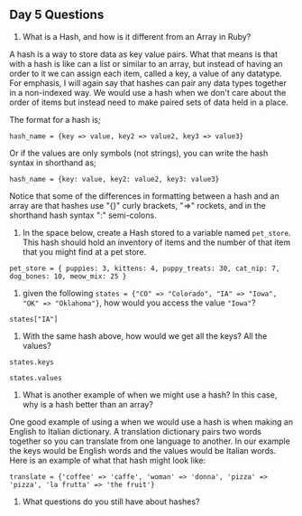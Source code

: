 ## Day 5 Questions

1. What is a Hash, and how is it different from an Array in Ruby?

A hash is a way to store data as key value pairs. What that means is that with a hash is like can a list or similar to an array, but instead of having an order to it we can assign each item, called a key, a value of any datatype. For emphasis, I will again say that hashes can pair any data types together in a non-indexed way. We would use a hash when we don't care about the order of items but instead need to make paired sets of data held in a place.

The format for a hash is;

`hash_name = {key => value, key2 => value2, key3 => value3}`

Or if the values are only symbols (not strings), you can write the hash syntax in shorthand as;

`hash_name = {key: value, key2: value2, key3: value3}`

Notice that some of the differences in formatting between a hash and an array are that hashes use "{}" curly brackets, "=>" rockets, and in the shorthand hash syntax ":" semi-colons.

1. In the space below, create a Hash stored to a variable named `pet_store`.  This hash should hold an inventory of items and the number of that item that you might find at a pet store.

`pet_store = {
  puppies: 3,
  kittens: 4,
  puppy_treats: 30,
  cat_nip: 7,
  dog_bones: 10,
  meow_mix: 25
}`

1. given the following `states = {"CO" => "Colorado", "IA" => "Iowa", "OK" => "Oklahoma"}`, how would you access the value `"Iowa"`?

`states["IA"]`

1. With the same hash above, how would we get all the keys?  All the values?

`states.keys`

`states.values`

1. What is another example of when we might use a hash?  In this case, why is a hash better than an array?

One good example of using a when we would use a hash is when making an English to Italian dictionary. A translation dictionary pairs two words together so you can translate from one language to another. In our example the keys would be English words and the values would be Italian words. Here is an example of what that hash might look like:

`translate = {'coffee' => 'caffe', 'woman' => 'donna', 'pizza' => 'pizza', 'la frutta' => 'the fruit'}`

1. What questions do you still have about hashes?
